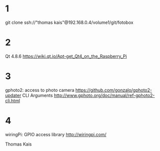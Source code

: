 # 1
git clone ssh://"thomas kais"@192.168.0.4/volume1/git/fotobox

# 2
Qt 4.8.6
https://wiki.qt.io/Apt-get_Qt4_on_the_Raspberry_Pi

# 3
gphoto2: access to photo camera
https://github.com/gonzalo/gphoto2-updater
CLI Arguments
http://www.gphoto.org/doc/manual/ref-gphoto2-cli.html

# 4
wiringPi: GPIO access library
http://wiringpi.com/

Thomas Kais